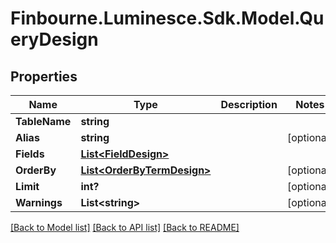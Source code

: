 # Finbourne.Luminesce.Sdk.Model.QueryDesign

## Properties

Name | Type | Description | Notes
------------ | ------------- | ------------- | -------------
**TableName** | **string** |  | 
**Alias** | **string** |  | [optional] 
**Fields** | [**List&lt;FieldDesign&gt;**](FieldDesign.md) |  | 
**OrderBy** | [**List&lt;OrderByTermDesign&gt;**](OrderByTermDesign.md) |  | [optional] 
**Limit** | **int?** |  | [optional] 
**Warnings** | **List&lt;string&gt;** |  | [optional] 

[[Back to Model list]](../README.md#documentation-for-models) [[Back to API list]](../README.md#documentation-for-api-endpoints) [[Back to README]](../README.md)

